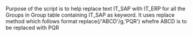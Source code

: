Purpose of the script is to help replace text IT_SAP with IT_ERP for all the Groups in Group table containing IT_SAP as keyword.
It uses replace method which follows format replace(/'ABCD'/g,'PQR')
whefre ABCD is to be replaced with PQR
